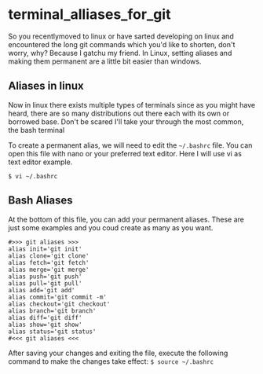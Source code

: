 # terminal_alliases_for_git
So you recentlymoved to linux or have sarted developing on linux and
encountered the long git commands which you'd like to shorten, don't worry, why?
Because I gatchu my friend.
In Linux, setting aliases and making them permanent are a little bit easier than windows.

## Aliases in linux
Now in linux there exists multiple types of terminals since as you might have heard,
there are so many distributions out there each with its own or borrowed base.
Don't be scared I'll take your through the most common, the bash terminal

To create a permanent alias, we will need to edit the `~/.bashrc` file. You can open this file with nano or your preferred text editor.
Here I will use vi as text editor example.

```$ vi ~/.bashrc```

## Bash Aliases
At the bottom of this file, you can add your permanent aliases.
These are just some examples and you coud create as many as you want.

```
#>>> git aliases >>>
alias init='git init'
alias clone='git clone'
alias fetch='git fetch'
alias merge='git merge'
alias push='git push'
alias pull='git pull'
alias add='git add'
alias commit='git commit -m'
alias checkout='git checkout'
alias branch='git branch'
alias diff='git diff'
alias show='git show'
alias status='git status'
#<<< git aliases <<<
```
After saving your changes and exiting the file, execute the following command to make the changes take effect:
```$ source ~/.bashrc```
